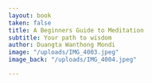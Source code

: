 ```yaml
---
layout: book
taken: false
title: A Beginners Guide to Meditation
subtitle: Your path to wisdom
author: Duangta Wanthong Mondi
image: "/uploads/IMG_4003.jpeg"
image_back: "/uploads/IMG_4004.jpeg"

---
```


